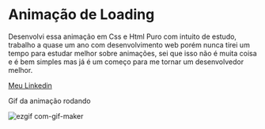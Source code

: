 # Animação de Loading

Desenvolvi essa animação em Css e Html Puro com intuito de estudo, trabalho a quase um ano com desenvolvimento web porém nunca tirei um tempo para estudar melhor sobre animações, sei que isso não é muita coisa e é bem simples mas já é um começo para me tornar um desenvolvedor melhor.

<a href="https://www.linkedin.com/in/leonardo-messias-89568818a/">Meu Linkedin</a>

Gif da animação rodando

![ezgif com-gif-maker](https://user-images.githubusercontent.com/55189046/109652637-d106ba80-7b3e-11eb-9abe-9a45b85b9f0f.gif)
